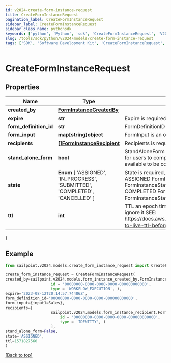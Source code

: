 ```yaml
---
id: v2024-create-form-instance-request
title: CreateFormInstanceRequest
pagination_label: CreateFormInstanceRequest
sidebar_label: CreateFormInstanceRequest
sidebar_class_name: pythonsdk
keywords: ['python', 'Python', 'sdk', 'CreateFormInstanceRequest', 'V2024CreateFormInstanceRequest'] 
slug: /tools/sdk/python/v2024/models/create-form-instance-request
tags: ['SDK', 'Software Development Kit', 'CreateFormInstanceRequest', 'V2024CreateFormInstanceRequest']
---
```


# CreateFormInstanceRequest


## Properties

Name | Type | Description | Notes
------------ | ------------- | ------------- | -------------
**created_by** | [**FormInstanceCreatedBy**](form-instance-created-by) |  | [required]
**expire** | **str** | Expire is required | [required]
**form_definition_id** | **str** | FormDefinitionID is the id of the form definition that created this form | [required]
**form_input** | **map[string]object** | FormInput is an object of form input labels to value | [optional] 
**recipients** | [**[]FormInstanceRecipient**](form-instance-recipient) | Recipients is required | [required]
**stand_alone_form** | **bool** | StandAloneForm is a boolean flag to indicate if this form should be available for users to complete via the standalone form UI or should this only be available to be completed by as an embedded form | [optional] [default to False]
**state** |  **Enum** [  'ASSIGNED',    'IN_PROGRESS',    'SUBMITTED',    'COMPLETED',    'CANCELLED' ] | State is required, if not present initial state is FormInstanceStateAssigned ASSIGNED FormInstanceStateAssigned IN_PROGRESS FormInstanceStateInProgress SUBMITTED FormInstanceStateSubmitted COMPLETED FormInstanceStateCompleted CANCELLED FormInstanceStateCancelled | [optional] 
**ttl** | **int** | TTL an epoch timestamp in seconds, it most be in seconds or dynamodb will ignore it SEE: https://docs.aws.amazon.com/amazondynamodb/latest/developerguide/time-to-live-ttl-before-you-start.html | [optional] 
}

## Example

```python
from sailpoint.v2024.models.create_form_instance_request import CreateFormInstanceRequest

create_form_instance_request = CreateFormInstanceRequest(
created_by=sailpoint.v2024.models.form_instance_created_by.FormInstanceCreatedBy(
                    id = '00000000-0000-0000-0000-000000000000', 
                    type = 'WORKFLOW_EXECUTION', ),
expire='2023-08-12T20:14:57.74486Z',
form_definition_id='00000000-0000-0000-0000-000000000000',
form_input={input1=Sales},
recipients=[
                    sailpoint.v2024.models.form_instance_recipient.FormInstanceRecipient(
                        id = '00000000-0000-0000-0000-000000000000', 
                        type = 'IDENTITY', )
                    ],
stand_alone_form=False,
state='ASSIGNED',
ttl=1571827560
)

```
[[Back to top]](#) 

